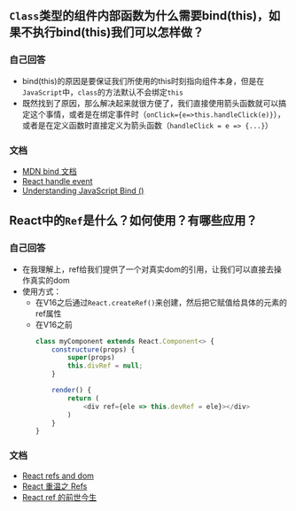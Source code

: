 ## `Class`类型的组件内部函数为什么需要bind(this)，如果不执行bind(this)我们可以怎样做？
### 自己回答
-   bind(this)的原因是要保证我们所使用的this时刻指向组件本身，但是在`JavaScript`中，`class`的方法默认不会绑定`this`
-   既然找到了原因，那么解决起来就很方便了，我们直接使用箭头函数就可以搞定这个事情，或者是在绑定事件时（`onClick={e=>this.handleClick(e)}`），或者是在定义函数时直接定义为箭头函数（`handleClick = e => {...}`）
### 文档
-   [MDN bind 文档](https://developer.mozilla.org/en-US/docs/Web/JavaScript/Reference/Global_Objects/Function/bind)
-   [React handle event](https://reactjs.org/docs/handling-events.html)
-   [Understanding JavaScript Bind ()](https://www.smashingmagazine.com/2014/01/understanding-javascript-function-prototype-bind/)

## React中的`Ref`是什么？如何使用？有哪些应用？
### 自己回答
-   在我理解上，ref给我们提供了一个对真实dom的引用，让我们可以直接去操作真实的dom
-   使用方式：
    -   在V16之后通过`React.createRef()`来创建，然后把它赋值给具体的元素的ref属性
    -   在V16之前
        ```javascript
        class myComponent extends React.Component<> {
            constructure(props) {
                super(props)
                this.divRef = null;
            }

            render() {
                return (
                    <div ref={ele => this.devRef = ele}></div>
                )
            }
        }
        ```

### 文档
-   [React refs and dom](https://zh-hans.reactjs.org/docs/refs-and-the-dom.html)
-   [React 重温之 Refs](https://segmentfault.com/a/1190000015113359)
-   [React ref 的前世今生](https://zhuanlan.zhihu.com/p/40462264)
